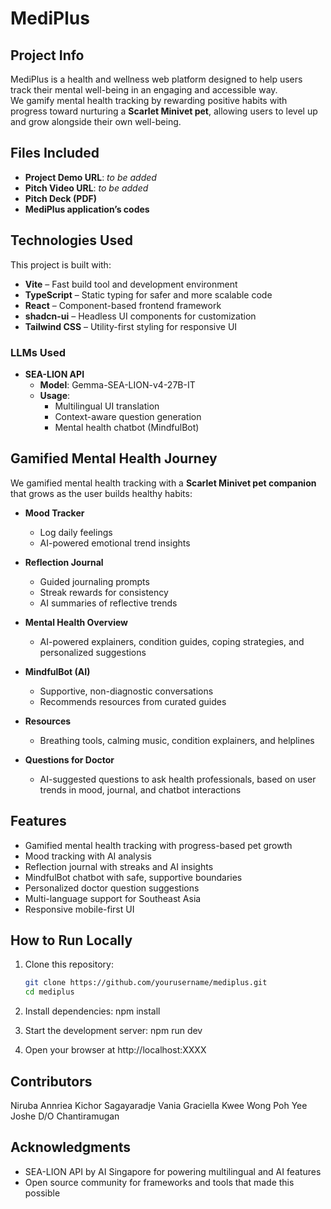 # MediPlus

## Project Info
MediPlus is a health and wellness web platform designed to help users track their mental well-being in an engaging and accessible way.  
We gamify mental health tracking by rewarding positive habits with progress toward nurturing a **Scarlet Minivet pet**, allowing users to level up and grow alongside their own well-being.  

## Files Included
- **Project Demo URL**: *to be added*  
- **Pitch Video URL**: *to be added*  
- **Pitch Deck (PDF)**
- **MediPlus application’s codes**

## Technologies Used
This project is built with:  
- **Vite** – Fast build tool and development environment  
- **TypeScript** – Static typing for safer and more scalable code  
- **React** – Component-based frontend framework  
- **shadcn-ui** – Headless UI components for customization  
- **Tailwind CSS** – Utility-first styling for responsive UI  

### LLMs Used
- **SEA-LION API**  
  - **Model**: Gemma-SEA-LION-v4-27B-IT  
  - **Usage**:  
    - Multilingual UI translation  
    - Context-aware question generation  
    - Mental health chatbot (MindfulBot)  

## Gamified Mental Health Journey
We gamified mental health tracking with a **Scarlet Minivet pet companion** that grows as the user builds healthy habits:  

- **Mood Tracker**  
  - Log daily feelings  
  - AI-powered emotional trend insights  

- **Reflection Journal**  
  - Guided journaling prompts  
  - Streak rewards for consistency  
  - AI summaries of reflective trends  

- **Mental Health Overview**  
  - AI-powered explainers, condition guides, coping strategies, and personalized suggestions  

- **MindfulBot (AI)**  
  - Supportive, non-diagnostic conversations  
  - Recommends resources from curated guides  

- **Resources**  
  - Breathing tools, calming music, condition explainers, and helplines  

- **Questions for Doctor**  
  - AI-suggested questions to ask health professionals, based on user trends in mood, journal, and chatbot interactions  

## Features
- Gamified mental health tracking with progress-based pet growth  
- Mood tracking with AI analysis  
- Reflection journal with streaks and AI insights  
- MindfulBot chatbot with safe, supportive boundaries  
- Personalized doctor question suggestions  
- Multi-language support for Southeast Asia  
- Responsive mobile-first UI  

## How to Run Locally
1. Clone this repository:
   ```bash
   git clone https://github.com/yourusername/mediplus.git
   cd mediplus

2. Install dependencies:
    npm install

3. Start the development server:
    npm run dev

4. Open your browser at http://localhost:XXXX

## Contributors

Niruba  Annriea Kichor Sagayaradje
Vania Graciella Kwee
Wong Poh Yee
Joshe D/O Chantiramugan

## Acknowledgments

- SEA-LION API by AI Singapore for powering multilingual and AI features
- Open source community for frameworks and tools that made this possible
